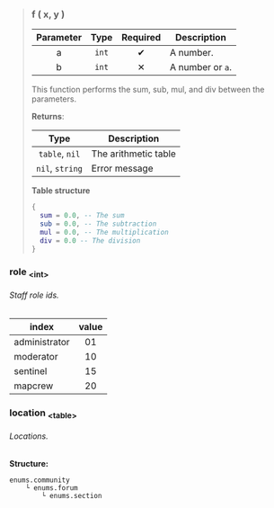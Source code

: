 >### f ( x, y )
>| Parameter | Type | Required | Description |
>| :-: | :-: | :-: | - |
>| a | `int` | ✔ | A number. |
>| b | `int` | ✕ | A number or `a`. |
>
>This function performs the sum, sub, mul, and div between the parameters.
>
>**Returns**:
>
>| Type | Description |
>| :-: | - |
>| `table`, `nil` | The arithmetic table |
>| `nil`, `string` | Error message |
>
>**Table structure**
>```Lua
>{
>	sum = 0.0, -- The sum
>	sub = 0.0, -- The subtraction
>	mul = 0.0, -- The multiplication
>	div = 0.0 -- The division
>}
>```

### role <sub>\<int\></sub>
###### Staff role ids.
| index | value |
| - | :-: |
| administrator | 01 |
| moderator | 10 |
| sentinel | 15 |
| mapcrew  | 20 |

### location <sub>\<table\></sub>
###### Locations.
**Structure:**
```
enums.community
	└ enums.forum
		└ enums.section
```
